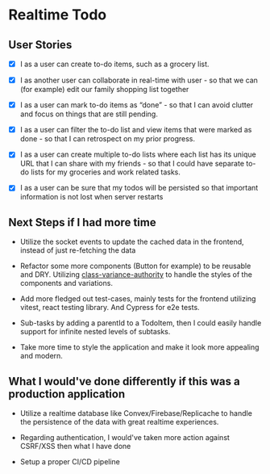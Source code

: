 # Realtime Todo

## User Stories

- [x] ️I as a user can create to-do items, such as a grocery list.

- [x] I as another user can collaborate in real-time with user - so that we can
      (for example) edit our family shopping list together

- [x] I as a user can mark to-do items as “done” - so that I can avoid clutter and focus on things that are still pending.

- [x] I as a user can filter the to-do list and view items that were marked as done - so that I can retrospect on my prior progress.

- [x] I as a user can create multiple to-do lists where each list has its unique URL that I can share with my friends - so that I could have separate to-do lists for my groceries and work related tasks.

- [x] I as a user can be sure that my todos will be persisted so that important information is not lost when server restarts

## Next Steps if I had more time

- Utilize the socket events to update the cached data in the frontend, instead of just re-fetching the data

- Refactor some more components (Button for example) to be reusable and DRY. Utilizing [class-variance-authority](https://www.npmjs.com/package/class-variance-authority) to handle the styles of the components and variations.

- Add more fledged out test-cases, mainly tests for the frontend utilizing vitest, react testing library. And Cypress for e2e tests.

- Sub-tasks by adding a parentId to a TodoItem, then I could easily handle support for infinite nested levels of subtasks.

- Take more time to style the application and make it look more appealing and modern.

## What I would've done differently if this was a production application

- Utilize a realtime database like Convex/Firebase/Replicache to handle the persistence of the data with great realtime experiences.

- Regarding authentication, I would've taken more action against CSRF/XSS then what I have done

- Setup a proper CI/CD pipeline
